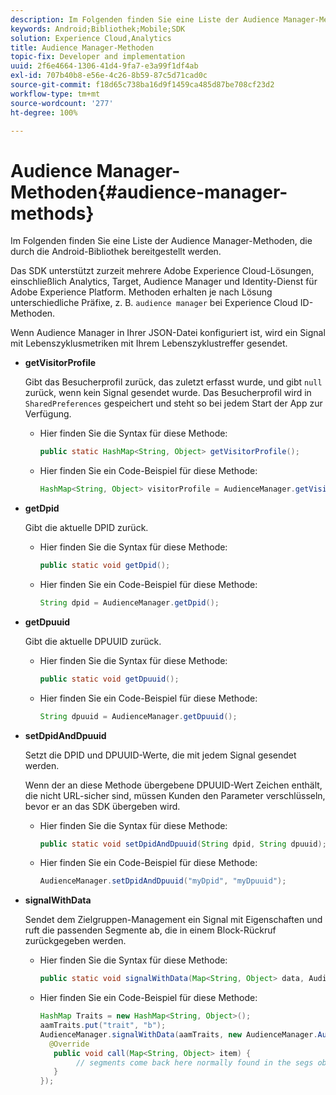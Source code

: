 ```yaml
---
description: Im Folgenden finden Sie eine Liste der Audience Manager-Methoden, die durch die Android-Bibliothek bereitgestellt werden.
keywords: Android;Bibliothek;Mobile;SDK
solution: Experience Cloud,Analytics
title: Audience Manager-Methoden
topic-fix: Developer and implementation
uuid: 2f6e4664-1306-41d4-9fa7-e3a99f1df4ab
exl-id: 707b40b8-e56e-4c26-8b59-87c5d71cad0c
source-git-commit: f18d65c738ba16d9f1459ca485d87be708cf23d2
workflow-type: tm+mt
source-wordcount: '277'
ht-degree: 100%

---
```


# Audience Manager-Methoden{#audience-manager-methods}

Im Folgenden finden Sie eine Liste der Audience Manager-Methoden, die durch die Android-Bibliothek bereitgestellt werden.

Das SDK unterstützt zurzeit mehrere Adobe Experience Cloud-Lösungen, einschließlich Analytics, Target, Audience Manager und Identity-Dienst für Adobe Experience Platform. Methoden erhalten je nach Lösung unterschiedliche Präfixe, z. B. `audience manager` bei Experience Cloud ID-Methoden.

Wenn Audience Manager in Ihrer JSON-Datei konfiguriert ist, wird ein Signal mit Lebenszyklusmetriken mit Ihrem Lebenszyklustreffer gesendet.

* **getVisitorProfile**

   Gibt das Besucherprofil zurück, das zuletzt erfasst wurde, und gibt `null` zurück, wenn kein Signal gesendet wurde. Das Besucherprofil wird in `SharedPreferences` gespeichert und steht so bei jedem Start der App zur Verfügung.

   * Hier finden Sie die Syntax für diese Methode:

      ```java
      public static HashMap<String, Object> getVisitorProfile(); 
      ```

   * Hier finden Sie ein Code-Beispiel für diese Methode:

      ```java
      HashMap<String, Object> visitorProfile = AudienceManager.getVisitorProfile(); 
      ```

* **getDpid**

   Gibt die aktuelle DPID zurück.

   * Hier finden Sie die Syntax für diese Methode:

      ```java
      public static void getDpid(); 
      ```

   * Hier finden Sie ein Code-Beispiel für diese Methode:

      ```java
      String dpid = AudienceManager.getDpid(); 
      ```

* **getDpuuid**

   Gibt die aktuelle DPUUID zurück.

   * Hier finden Sie die Syntax für diese Methode:

      ```java
      public static void getDpuuid(); 
      ```

   * Hier finden Sie ein Code-Beispiel für diese Methode:

      ```java
      String dpuuid = AudienceManager.getDpuuid(); 
      ```

* **setDpidAndDpuuid**

   Setzt die DPID und DPUUID-Werte, die mit jedem Signal gesendet werden.

   Wenn der an diese Methode übergebene DPUUID-Wert Zeichen enthält, die nicht URL-sicher sind, müssen Kunden den Parameter verschlüsseln, bevor er an das SDK übergeben wird.

   * Hier finden Sie die Syntax für diese Methode:

      ```java
      public static void setDpidAndDpuuid(String dpid, String dpuuid); 
      ```

   * Hier finden Sie ein Code-Beispiel für diese Methode:

      ```java
      AudienceManager.setDpidAndDpuuid("myDpid", "myDpuuid"); 
      ```

* **signalWithData**

   Sendet dem Zielgruppen-Management ein Signal mit Eigenschaften und ruft die passenden Segmente ab, die in einem Block-Rückruf zurückgegeben werden.

   * Hier finden Sie die Syntax für diese Methode:

      ```java
      public static void signalWithData(Map<String, Object> data, AudienceManagerCallback<Map<String, Object>> callback);
      ```

   * Hier finden Sie ein Code-Beispiel für diese Methode:

      ```java
      HashMap Traits = new HashMap<String, Object>();
      aamTraits.put("trait", "b");
      AudienceManager.signalWithData(aamTraits, new AudienceManager.AudienceManagerCallback<Map<String, Object>> () {
        @Override
         public void call(Map<String, Object> item) { 
              // segments come back here normally found in the segs object of your json 
         }
      });
      ```
